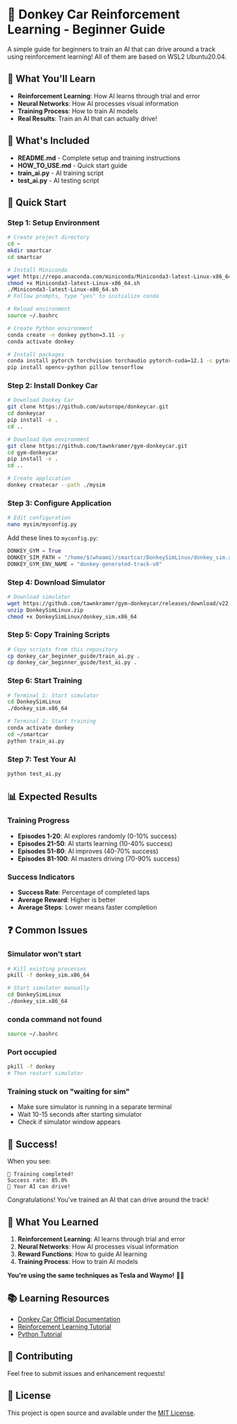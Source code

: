 # 🚗 Donkey Car Reinforcement Learning - Beginner Guide

A simple guide for beginners to train an AI that can drive around a track using reinforcement learning!
All of them are based on WSL2 Ubuntu20.04.

## 🎯 What You'll Learn

- **Reinforcement Learning**: How AI learns through trial and error
- **Neural Networks**: How AI processes visual information  
- **Training Process**: How to train AI models
- **Real Results**: Train an AI that can actually drive!

## 📁 What's Included

- **README.md** - Complete setup and training instructions
- **HOW_TO_USE.md** - Quick start guide
- **train_ai.py** - AI training script
- **test_ai.py** - AI testing script

## 🚀 Quick Start

### Step 1: Setup Environment
```bash
# Create project directory
cd ~
mkdir smartcar
cd smartcar

# Install Miniconda
wget https://repo.anaconda.com/miniconda/Miniconda3-latest-Linux-x86_64.sh
chmod +x Miniconda3-latest-Linux-x86_64.sh
./Miniconda3-latest-Linux-x86_64.sh
# Follow prompts, type "yes" to initialize conda

# Reload environment
source ~/.bashrc

# Create Python environment
conda create -n donkey python=3.11 -y
conda activate donkey

# Install packages
conda install pytorch torchvision torchaudio pytorch-cuda=12.1 -c pytorch -c nvidia -y
pip install opencv-python pillow tensorflow
```

### Step 2: Install Donkey Car
```bash
# Download Donkey Car
git clone https://github.com/autorope/donkeycar.git
cd donkeycar
pip install -e .
cd ..

# Download Gym environment
git clone https://github.com/tawnkramer/gym-donkeycar.git
cd gym-donkeycar
pip install -e .
cd ..

# Create application
donkey createcar --path ./mysim
```

### Step 3: Configure Application
```bash
# Edit configuration
nano mysim/myconfig.py
```

Add these lines to `myconfig.py`:
```python
DONKEY_GYM = True
DONKEY_SIM_PATH = "/home/$(whoami)/smartcar/DonkeySimLinux/donkey_sim.x86_64"
DONKEY_GYM_ENV_NAME = "donkey-generated-track-v0"
```

### Step 4: Download Simulator
```bash
# Download simulator
wget https://github.com/tawnkramer/gym-donkeycar/releases/download/v22.11.06/DonkeySimLinux.zip
unzip DonkeySimLinux.zip
chmod +x DonkeySimLinux/donkey_sim.x86_64
```

### Step 5: Copy Training Scripts
```bash
# Copy scripts from this repository
cp donkey_car_beginner_guide/train_ai.py .
cp donkey_car_beginner_guide/test_ai.py .
```

### Step 6: Start Training
```bash
# Terminal 1: Start simulator
cd DonkeySimLinux
./donkey_sim.x86_64

# Terminal 2: Start training
conda activate donkey
cd ~/smartcar
python train_ai.py
```

### Step 7: Test Your AI
```bash
python test_ai.py
```

## 📊 Expected Results

### Training Progress
- **Episodes 1-20**: AI explores randomly (0-10% success)
- **Episodes 21-50**: AI starts learning (10-40% success)
- **Episodes 51-80**: AI improves (40-70% success)
- **Episodes 81-100**: AI masters driving (70-90% success)

### Success Indicators
- **Success Rate**: Percentage of completed laps
- **Average Reward**: Higher is better
- **Average Steps**: Lower means faster completion

## ❓ Common Issues

### Simulator won't start
```bash
# Kill existing processes
pkill -f donkey_sim.x86_64

# Start simulator manually
cd DonkeySimLinux
./donkey_sim.x86_64
```

### conda command not found
```bash
source ~/.bashrc
```

### Port occupied
```bash
pkill -f donkey
# Then restart simulator
```

### Training stuck on "waiting for sim"
- Make sure simulator is running in a separate terminal
- Wait 10-15 seconds after starting simulator
- Check if simulator window appears

## 🎉 Success!

When you see:
```
🎉 Training completed!
Success rate: 85.0%
🎉 Your AI can drive!
```

Congratulations! You've trained an AI that can drive around the track!

## 🚗 What You Learned

1. **Reinforcement Learning**: AI learns through trial and error
2. **Neural Networks**: How AI processes visual information
3. **Reward Functions**: How to guide AI learning
4. **Training Process**: How to train AI models

**You're using the same techniques as Tesla and Waymo!** 🚗💨

## 📚 Learning Resources

- [Donkey Car Official Documentation](https://docs.donkeycar.com/)
- [Reinforcement Learning Tutorial](https://www.gymlibrary.dev/)
- [Python Tutorial](https://docs.python.org/3/tutorial/)

## 🤝 Contributing

Feel free to submit issues and enhancement requests!

## 📄 License

This project is open source and available under the [MIT License](LICENSE).

